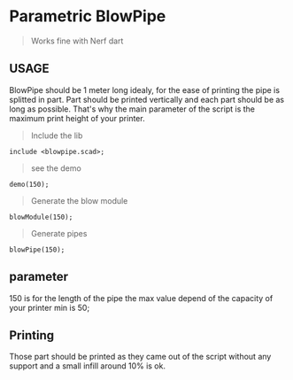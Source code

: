 # Parametric BlowPipe 
> Works fine with Nerf dart



## USAGE

BlowPipe should be 1 meter long idealy, for the ease of printing the pipe is splitted in part.
Part should be printed vertically and each part should be as long as possible. 
That's why the main parameter of the script is the maximum print height of your printer.


> Include the lib

```
include <blowpipe.scad>;
```

> see the demo


```
demo(150); 
```

> Generate the blow module

```
blowModule(150); 
```

> Generate pipes

```
blowPipe(150);
```

## parameter

150 is for the length of the pipe the max value depend of the capacity of your printer min is 50;

## Printing
Those part should be printed as they came out of the script without any support and a small infill around 10% is ok.
